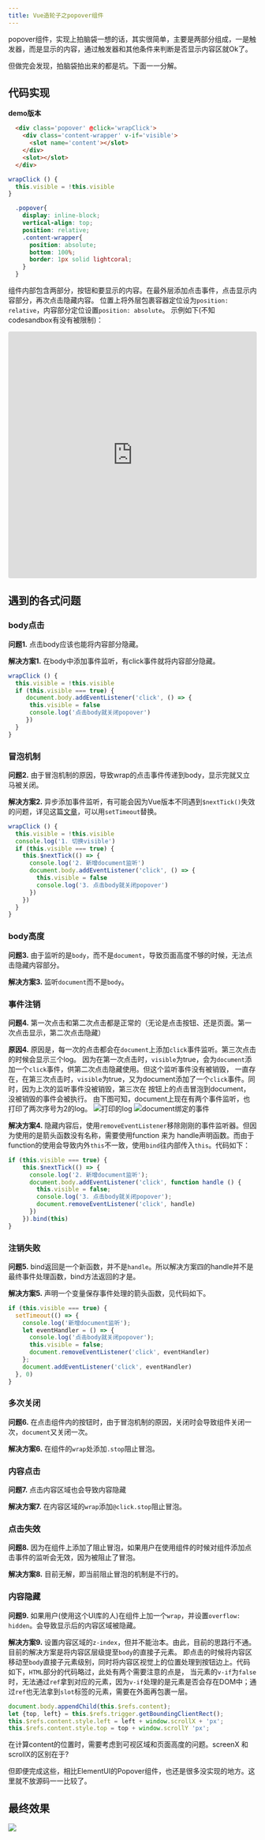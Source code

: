 ```yaml
---
title: Vue造轮子之popover组件
---
```


popover组件，实现上拍脑袋一想的话，其实很简单，主要是两部分组成，一是触发器，而是显示的内容，通过触发器和其他条件来判断是否显示内容区就Ok了。

但做完会发现，拍脑袋拍出来的都是坑。下面一一分解。


## 代码实现
**demo版本**

```html
  <div class='popover' @click='wrapClick'>
    <div class='content-wrapper' v-if='visible'>
      <slot name='content'></slot>
    </div>
    <slot></slot>
  </div>
```
```javascript
wrapClick () {
  this.visible = !this.visible
}
```
```scss
  .popover{
    display: inline-block;
    vertical-align: top;
    position: relative;
    .content-wrapper{
      position: absolute;
      bottom: 100%;
      border: 1px solid lightcoral;
    }
  }
```
组件内部包含两部分，按钮和要显示的内容。在最外层添加点击事件，点击显示内容部分，再次点击隐藏内容。
位置上将外层包裹容器定位设为`position: relative`，内容部分定位设置`position: absolute`。
示例如下(不知codesandbox有没有被限制)：

<div>   
    <iframe src="https://codesandbox.io/embed/exciting-stallman-klzsf?fontsize=14&hidenavigation=1&theme=dark"
         style="width:100%; height:500px; border:0; border-radius: 4px; overflow:hidden;"
         title="exciting-stallman-klzsf"
         allow="accelerometer; ambient-light-sensor; camera; encrypted-media; geolocation; gyroscope; hid; microphone; midi; payment; usb; vr; xr-spatial-tracking"
         sandbox="allow-forms allow-modals allow-popups allow-presentation allow-same-origin allow-scripts"
       ></iframe>
</div>

## 遇到的各式问题

### body点击
**问题1.** 点击body应该也能将内容部分隐藏。

**解决方案1.** 在body中添加事件监听，有click事件就将内容部分隐藏。
```javascript
wrapClick () {
  this.visible = !this.visible
  if (this.visible === true) {
     document.body.addEventListener('click', () => {
      this.visible = false
      console.log('点击body就关闭popover')
     })
  } 
}
```

### 冒泡机制
**问题2.** 由于冒泡机制的原因，导致wrap的点击事件传递到body，显示完就又立马被关闭。

**解决方案2.** 异步添加事件监听，有可能会因为Vue版本不同遇到`$nextTick()`失效的问题，详见这篇[文章](https://juejin.im/post/5c7674b5e51d4506304edb99)，可以用`setTimeout`替换。
```javascript
wrapClick () {
  this.visible = !this.visible
  console.log('1. 切换visible')
  if (this.visible === true) {
    this.$nextTick(() => {
      console.log('2. 新增document监听')
      document.body.addEventListener('click', () => {
        this.visible = false
        console.log('3. 点击body就关闭popover')
      })
    })
  } 
}
```

### body高度
**问题3.** 由于监听的是`body`，而不是`document`，导致页面高度不够的时候，无法点击隐藏内容部分。

**解决方案3.** 监听`document`而不是`body`。

### 事件注销
**问题4.** 第一次点击和第二次点击都是正常的（无论是点击按钮、还是页面。第一次点击显示，第二次点击隐藏）

**原因4.** 原因是，每一次的点击都会在`document`上添加`click`事件监听。第三次点击的时候会显示三个log。
因为在第一次点击时，`visible`为true，会为`document`添加一个`click`事件，供第二次点击隐藏使用。但这个监听事件没有被销毁，
一直存在，在第三次点击时，`visible`为true，又为document添加了一个`click`事件。同时，因为上次的监听事件没被销毁，第三次在
按钮上的点击冒泡到document，没被销毁的事件会被执行。
由下图可知，document上现在有两个事件监听，也打印了两次序号为2的log。
![打印的log](https://i.loli.net/2020/06/05/qtVPap7XWDGRM1u.png)
![document绑定的事件](https://i.loli.net/2020/06/05/mdFvkXONZwhtHJy.png)

**解决方案4.** 隐藏内容后，使用`removeEventListener`移除刚刚的事件监听器。但因为使用的是箭头函数没有名称，需要使用function 来为
handle声明函数。而由于function的使用会导致内外`this`不一致，使用`bind`往内部传入`this`。代码如下：
```javascript
if (this.visible === true) {
    this.$nextTick(() => {
      console.log('2. 新增document监听');
      document.body.addEventListener('click', function handle () {
        this.visible = false;
        console.log('3. 点击body就关闭popover');
        document.removeEventListener('click', handle)
      })
    }).bind(this)
} 
```

### 注销失败
**问题5.** bind返回是一个新函数，并不是`handle`。所以解决方案四的handle并不是最终事件处理函数，bind方法返回的才是。

**解决方案5.** 声明一个变量保存事件处理的箭头函数，见代码如下。
```javascript
if (this.visible === true) {
  setTimeout(() => {
    console.log('新增document监听');
    let eventHandler = () => {
      console.log('点击body就关闭popover');
      this.visible = false;
      document.removeEventListener('click', eventHandler)
    };
    document.addEventListener('click', eventHandler)
  }, 0)
}
```

### 多次关闭
**问题6.** 在点击组件内的按钮时，由于冒泡机制的原因，关闭时会导致组件关闭一次，`document`又关闭一次。

**解决方案6.** 在组件的`wrap`处添加`.stop`阻止冒泡。

### 内容点击
**问题7.** 点击内容区域也会导致内容隐藏

**解决方案7.** 在内容区域的`wrap`添加`@click.stop`阻止冒泡。

### 点击失效
**问题8.** 因为在组件上添加了阻止冒泡，如果用户在使用组件的时候对组件添加点击事件的监听会无效，因为被阻止了冒泡。

**解决方案8.** 目前无解，即当前阻止冒泡的机制是不行的。

### 内容隐藏
**问题9.** 如果用户(使用这个UI库的人)在组件上加一个`wrap`，并设置`overflow: hidden`。会导致显示后的内容区域被隐藏。

**解决方案9.** 设置内容区域的`z-index`，但并不能治本。由此，目前的思路行不通。目前的解决方案是将内容区层级提至`body`的直接子元素。
即点击的时候将内容区移动至`body`直接子元素级别，同时将内容区视觉上的位置处理到按钮边上。代码如下，`HTML`部分的代码略过，此处有两个需要注意的点是，
当元素的`v-if`为`false`时，无法通过`ref`拿到对应的元素，因为`v-if`处理的是元素是否会存在DOM中；通过`ref`也无法拿到`slot`标签的元素，需要在外面再包裹一层。
```javascript {3}
document.body.appendChild(this.$refs.content);
let {top, left} = this.$refs.trigger.getBoundingClientRect();
this.$refs.content.style.left = left + window.scrollX + 'px';
this.$refs.content.style.top = top + window.scrollY 'px';
```
在计算content的位置时，需要考虑到可视区域和页面高度的问题。screenX 和scrollX的区别在于?

但即便完成这些，相比ElementUI的Popover组件，也还是很多没实现的地方。这里就不放源码一一比较了。

## 最终效果
![](https://i.loli.net/2020/10/25/1RqJY6gWQsX9SZf.gif)